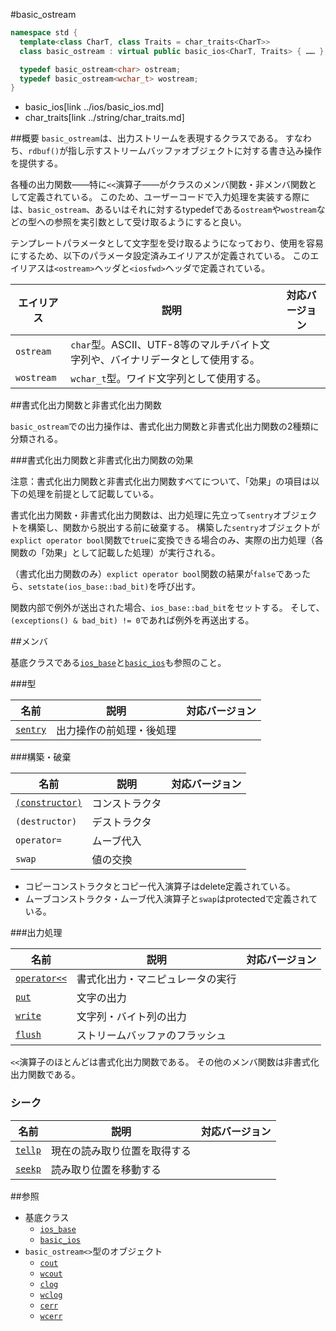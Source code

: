 #basic_ostream
```cpp
namespace std {
  template<class CharT, class Traits = char_traits<CharT>>
  class basic_ostream : virtual public basic_ios<CharT, Traits> { …… };

  typedef basic_ostream<char> ostream;
  typedef basic_ostream<wchar_t> wostream;
}
```
* basic_ios[link ../ios/basic_ios.md]
* char_traits[link ../string/char_traits.md]

##概要
`basic_ostream`は、出力ストリームを表現するクラスである。
すなわち、`rdbuf()`が指し示すストリームバッファオブジェクトに対する書き込み操作を提供する。

各種の出力関数——特に`<<`演算子——がクラスのメンバ関数・非メンバ関数として定義されている。
このため、ユーザーコードで入力処理を実装する際には、`basic_ostream`、あるいはそれに対するtypedefである`ostream`や`wostream`などの型への参照を実引数として受け取るようにすると良い。

テンプレートパラメータとして文字型を受け取るようになっており、使用を容易にするため、以下のパラメータ設定済みエイリアスが定義されている。
このエイリアスは`<ostream>`ヘッダと`<iosfwd>`ヘッダで定義されている。

| エイリアス | 説明 | 対応バージョン |
|------------|------|----------------|
| `ostream`  | `char`型。ASCII、UTF-8等のマルチバイト文字列や、バイナリデータとして使用する。 | |
| `wostream` | `wchar_t`型。ワイド文字列として使用する。                                      | |

##書式化出力関数と非書式化出力関数

`basic_ostream`での出力操作は、書式化出力関数と非書式化出力関数の2種類に分類される。

###書式化出力関数と非書式化出力関数の効果

注意：書式化出力関数と非書式化出力関数すべてについて、「効果」の項目は以下の処理を前提として記載している。

書式化出力関数・非書式化出力関数は、出力処理に先立って`sentry`オブジェクトを構築し、関数から脱出する前に破棄する。
構築した`sentry`オブジェクトが`explict operator bool`関数で`true`に変換できる場合のみ、実際の出力処理（各関数の「効果」として記載した処理）が実行される。

（書式化出力関数のみ）`explict operator bool`関数の結果が`false`であったら、`setstate(ios_base::bad_bit)`を呼び出す。

関数内部で例外が送出された場合、`ios_base::bad_bit`をセットする。
そして、`(exceptions() & bad_bit) != 0`であれば例外を再送出する。

##メンバ

基底クラスである[`ios_base`](../ios/ios_base.md)と[`basic_ios`](../ios/basic_ios.md)も参照のこと。

###型

| 名前                                | 説明                     | 対応バージョン |
|-------------------------------------|--------------------------|----------------|
| [`sentry`](basic_ostream/sentry.md) | 出力操作の前処理・後処理 |                |

###構築・破棄

| 名前                                              | 説明           | 対応バージョン |
|---------------------------------------------------|----------------|----------------|
| [`(constructor)`](basic_ostream/basic_ostream.md) | コンストラクタ |                |
| `(destructor)`                                    | デストラクタ   |                |
| `operator=`                                       | ムーブ代入     |                |
| `swap`                                            | 値の交換       |                |

- コピーコンストラクタとコピー代入演算子はdelete定義されている。
- ムーブコンストラクタ・ムーブ代入演算子と`swap`はprotectedで定義されている。

###出力処理

| 名前                                        | 説明                             | 対応バージョン |
|---------------------------------------------|----------------------------------|----------------|
| [`operator<<`](basic_ostream/op_ostream.md) | 書式化出力・マニピュレータの実行 |                |
| [`put`](basic_ostream/put.md)               | 文字の出力                       |                |
| [`write`](basic_ostream/write.md)           | 文字列・バイト列の出力           |                |
| [`flush`](basic_ostream/flush.md)           | ストリームバッファのフラッシュ   |                |

`<<`演算子のほとんどは書式化出力関数である。
その他のメンバ関数は非書式化出力関数である。

### シーク
| 名前                              | 説明                         | 対応バージョン |
|-----------------------------------|------------------------------|----------------|
| [`tellp`](basic_ostream/tellp.md) | 現在の読み取り位置を取得する |                |
| [`seekp`](basic_ostream/seekp.md) | 読み取り位置を移動する       |                |

##参照

- 基底クラス
    - [`ios_base`](../ios/ios_base.md)
    - [`basic_ios`](../ios/basic_ios.md)
- `basic_ostream<>`型のオブジェクト
    - [`cout`](../iostream/cout.md)
    - [`wcout`](../iostream/wcout.md)
    - [`clog`](../iostream/clog.md)
    - [`wclog`](../iostream/wclog.md)
    - [`cerr`](../iostream/cerr.md)
    - [`wcerr`](../iostream/wcerr.md)
